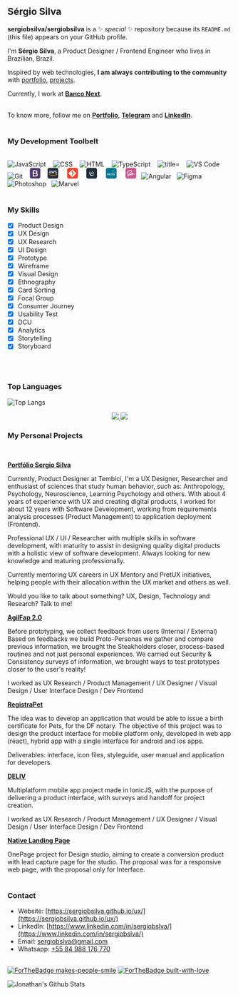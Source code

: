## Sérgio Silva

**sergiobsilva/sergiobsilva** is a ✨ _special_ ✨ repository because its `README.md` (this file) appears on your GitHub profile.

I'm **Sérgio Silva**, a Product Designer / Frontend Engineer who lives in Brazilian, Brazil.

Inspired by web technologies, **I am always contributing to the community** with [portfolio](https://sergiobsilva.github.io/ux/docs/portfolio_2022-2023.pdf), [projects](https://github.com/sergiobsilva).

Currently, I work at **[Banco Next](https://next.me/)**. 
<br><br>

To know more, follow me on **[Portfolio](https://sergiobsilva.github.io/ux/docs/portfolio_2022-2023.pdf)**, **[Telegram](https://t.me.com/sergioslva)** and **[LinkedIn](https://www.linkedin.com/in/sergiobslva/)**.
<br><br>

### My Development Toolbelt
<br><img alt="JavaScript" title="JavaScript" src="https://user-images.githubusercontent.com/1680157/87443764-4af82c80-c5cc-11ea-82c2-c368ee12cf6d.png" height="24">&nbsp;&nbsp;&nbsp;&nbsp;<img alt="CSS" title="CSS" src="https://user-images.githubusercontent.com/1680157/87443759-4a5f9600-c5cc-11ea-8ae0-715433c1f781.png" height="24">&nbsp;&nbsp;&nbsp;&nbsp;<img alt="HTML" title="HTML" src="https://user-images.githubusercontent.com/1680157/87443762-4af82c80-c5cc-11ea-85cf-57be0e83c169.png" height="24">&nbsp;&nbsp;&nbsp;&nbsp;<img alt="TypeScript" title="TypeScript" src="https://user-images.githubusercontent.com/1680157/87443766-4af82c80-c5cc-11ea-8a13-a651f150fa99.png" height="24">&nbsp;&nbsp;&nbsp;&nbsp;<img alt=" title=" title="Node.js" src="https://user-images.githubusercontent.com/1680157/87443758-4a5f9600-c5cc-11ea-8f63-92e126a1145b.png" height="24">&nbsp;&nbsp;&nbsp;&nbsp;<img alt="VS Code" title="VS Code" src="https://user-images.githubusercontent.com/1680157/87443751-492e6900-c5cc-11ea-9854-f82d4d921133.png" height="24">&nbsp;&nbsp;&nbsp;&nbsp;<img alt="Git" title="Git" src="https://user-images.githubusercontent.com/1680157/87443755-49c6ff80-c5cc-11ea-954a-579f7c72873a.png" height="24">&nbsp;&nbsp;&nbsp;&nbsp;<img alt="Bootstrap" title="Bootstrap" src="https://raw.githubusercontent.com/thiagosalome/technologies-icons/master/bootstrap.png" height="24">&nbsp;&nbsp;&nbsp;&nbsp;<img alt="AWS" title="AWS" src="https://raw.githubusercontent.com/thiagosalome/technologies-icons/master/aws.png" height="24">
&nbsp;&nbsp;&nbsp;&nbsp;<img alt="Git" title="Git" src="https://raw.githubusercontent.com/thiagosalome/technologies-icons/master/git.png" height="24">
&nbsp;&nbsp;&nbsp;&nbsp;<img alt="jQuery" title="jQuery" src="https://raw.githubusercontent.com/thiagosalome/technologies-icons/master/jquery.png" height="24">
&nbsp;&nbsp;&nbsp;&nbsp;<img alt="MySQL" title="MySQL" src="https://raw.githubusercontent.com/thiagosalome/technologies-icons/master/mysql.png" height="24">
&nbsp;&nbsp;&nbsp;&nbsp;<img alt="SaSS" title="SaSS" src="https://raw.githubusercontent.com/thiagosalome/technologies-icons/master/sass.png" height="24">
&nbsp;&nbsp;<img alt="Angular" title="Angular" src="https://upload.wikimedia.org/wikipedia/commons/c/cf/Angular_full_color_logo.svg" height="26">
&nbsp;&nbsp;<img alt="Figma" title="Figma" src="https://upload.wikimedia.org/wikipedia/commons/thumb/3/33/Figma-logo.svg/128px-Figma-logo.svg.png" height="26">
&nbsp;&nbsp;<img alt="Photoshop" title="Photoshop" src="https://upload.wikimedia.org/wikipedia/commons/thumb/a/af/Adobe_Photoshop_CC_icon.svg/128px-Adobe_Photoshop_CC_icon.svg.png" height="26">
&nbsp;&nbsp;<img alt="Marvel" title="Marvel" src="https://bk.ibxk.com.br/2016/2/programas/14944322201055867.png?ims=60x60" height="26">
<br><br>

### My Skills <br>

- [x] Product Design
- [x] UX Design
- [x] UX Research
- [x] UI Design
- [x] Prototype
- [x] Wireframe
- [x] Visual Design
- [x] Ethnography
- [x] Card Sorting
- [x] Focal Group
- [x] Consumer Journey
- [x] Usability Test
- [x] DCU
- [x] Analytics
- [x] Storytelling
- [x] Storyboard

<br><br>

### Top Languages

<!-- Top Languages -->
![Top Langs](https://github-readme-stats.vercel.app/api/top-langs/?username=thiagosalome&show_icons=true&title_color=C93D3E&text_color=363636&&bg_color=F9F9F9)
<div align="center">
  <a href="https://github.com/sergiobsilva/">
    <img height="140em" src="https://github-readme-stats.vercel.app/api?username=sergiobsilva&show_icons=true&theme=dracula&include_all_commits=true&count_private=true"/>
    <img height="140em" src="https://github-readme-stats.vercel.app/api/top-langs/?username=sergiobsilva&layout=compact&langs_count=7&theme=dracula"/>
  </a>
</div>


### My Personal Projects
<br>

**[Portfólio Sergio Silva](https://sergiobsilva.github.io/ux/docs/portfolio_2022-2023.pdf)**

Currently, Product Designer at Tembici, I'm a UX Designer, Researcher and enthusiast of sciences that study human behavior, such as: Anthropology, Psychology, Neuroscience, Learning Psychology and others. With about 4 years of experience with UX and creating digital products, I worked for about 12 years with Software Development, working from requirements analysis processes (Product Management) to application deployment (Frontend).

Professional UX / UI / Researcher with multiple skills in software development, with maturity to assist in designing quality digital products with a holistic view of software development. Always looking for new knowledge and maturing professionally.

Currently mentoring UX careers in UX Mentory and PretUX initiatives, helping people with their allocation within the UX market and others as well.

Would you like to talk about something? UX, Design, Technology and Research? Talk to me!


**[AgilFap 2.0](https://agil.facepe.br/)**

Before prototyping, we collect feedback from users (Internal / External)
Based on feedbacks we build Proto-Personas we gather and compare previous information, we brought the Steakholders closer, process-based routines and not just personal experiences. We carried out Security & Consistency surveys of information, we brought ways to test prototypes closer to the user's reality!

I worked as UX Research / Product Management / UX Designer / Visual Design / User Interface Design / Dev Frontend


**[RegistraPet](https://sergiobsilva.github.io/ux/#)**

The idea was to develop an application that would be able to issue a birth certificate for Pets, for the DF notary.
The objective of this project was to design the product interface for mobile platform only, developed in web app (react), hybrid app with a single interface for android and ios apps.

Deliverables: interface, icon files, styleguide, user manual and application for developers.

**[DELIV](https://sergiobsilva.github.io/ux/pages/deliv.html)**

Multiplatform mobile app project made in IonicJS, with the purpose of delivering a product interface, with surveys and handoff for project creation.

I worked as UX Research / Product Management / UX Designer / Visual Design / User Interface Design / Dev Frontend

**[Native Landing Page](https://sergiobsilva.github.io/ux/pages/native.html)**

OnePage project for Design studio, aiming to create a conversion product with lead capture page for the studio. The proposal was for a responsive web page, with the proposal only for Interface.
<br><br>

### Contact <br>

* Website: [https://sergiobsilva.github.io/ux/](https://sergiobsilva.github.io/ux/)
* LinkedIn: [https://www.linkedin.com/in/sergiobslva/](https://www.linkedin.com/in/sergiobslva/)
* Email: sergiobslva@gmail.com
* Whatsapp: [+55 84 988 176 770](https://api.whatsapp.com/send?phone=5584988176770)
<br><br>

[![ForTheBadge makes-people-smile](http://ForTheBadge.com/images/badges/makes-people-smile.svg)](http://ForTheBadge.com)
[![ForTheBadge built-with-love](http://ForTheBadge.com/images/badges/built-with-love.svg)](https://GitHub.com/Naereen/)

<img align="left" alt="Jonathan's Github Stats" src="https://github-readme-stats.vercel.app/api/?username=sergiobsilva&theme=" data-canonical-src="https://github-readme-stats.vercel.app/api?username=sergiobsilva&amp;show_icons=true&amp;hide_border=true" style="max-width:100%;">
